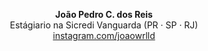 <p align="center">
  <strong>João Pedro C. dos Reis</strong><br>
  Estágiario na Sicredi Vanguarda (PR · SP · RJ)<br>
  <a href="https://instagram.com/joaowrlld">instagram.com/joaowrlld</a>
</p>
